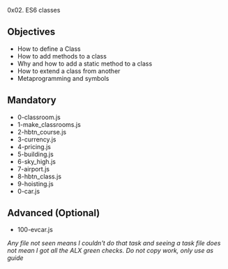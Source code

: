 0x02. ES6 classes

## Objectives
- How to define a Class
- How to add methods to a class
- Why and how to add a static method to a class
- How to extend a class from another
- Metaprogramming and symbols

## Mandatory
- 0-classroom.js
- 1-make_classrooms.js
- 2-hbtn_course.js
- 3-currency.js
- 4-pricing.js
- 5-building.js
- 6-sky_high.js
- 7-airport.js
- 8-hbtn_class.js
- 9-hoisting.js
- 0-car.js

## Advanced (Optional)
- 100-evcar.js

*Any file not seen means I couldn't do that task and seeing a task file does not mean I got all the ALX green checks. Do not copy work, only use as guide*
